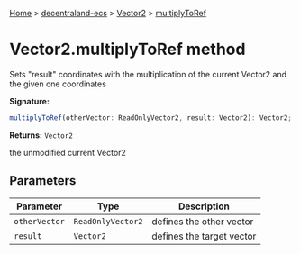 [Home](./index) &gt; [decentraland-ecs](./decentraland-ecs.md) &gt; [Vector2](./decentraland-ecs.vector2.md) &gt; [multiplyToRef](./decentraland-ecs.vector2.multiplytoref.md)

# Vector2.multiplyToRef method

Sets "result" coordinates with the multiplication of the current Vector2 and the given one coordinates

**Signature:**
```javascript
multiplyToRef(otherVector: ReadOnlyVector2, result: Vector2): Vector2;
```
**Returns:** `Vector2`

the unmodified current Vector2

## Parameters

|  Parameter | Type | Description |
|  --- | --- | --- |
|  `otherVector` | `ReadOnlyVector2` | defines the other vector |
|  `result` | `Vector2` | defines the target vector |

